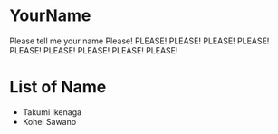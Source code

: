 # YourName 
Please tell me your name Please! PLEASE! PLEASE! PLEASE! PLEASE! PLEASE! PLEASE! PLEASE! PLEASE! PLEASE! 

# List of Name
* Takumi Ikenaga
* Kohei Sawano
